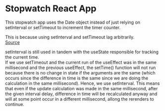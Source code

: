 # Stopwatch React App

This stopwatch app uses the Date object instead of just relying on setInterval or setTimeout to increment the timer counter. 

This is because using setInterval and setTimeout lag arbitrarily.   
[Source](https://stackoverflow.com/questions/29971898/how-to-create-an-accurate-timer-in-javascript)

setInterval is still used in tandem with the useState responsible for tracking the current time.   
If we use setTimeout and the current run of the useEffect was in the same millisecond and the previous useEffect, the setTime() function will not run because there is no change in state if the arguments are the same (which occurs since the difference in time is the same since we are doing the calculation in the same millisecond). Hence, we use setInterval. This means that even if the update calculation was made in the same millisecond, after the given interval delay, difference in time will be recalculated anyway and will at some point occur in a different millisecond, allong the rerenders to continue.   